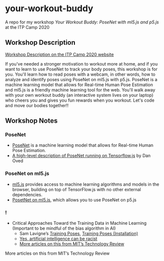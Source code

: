 # your-workout-buddy
A repo for my workshop *Your Workout Buddy: PoseNet with ml5.js and p5.js* at the ITP Camp 2020

## Workshop Description

[Workshop Description on the ITP Camp 2020 website](https://itp.nyu.edu/camp2020/session/109)

If you've needed a stronger motivation to workout more at home, and if you want to learn to use PoseNet to track your body poses, this workshop is for you.
You'll learn how to read poses with a webcam, in other words, how to analyze and identify poses using PoseNet on ml5.js with p5.js. PoseNet is a machine learning model that allows for Real-time Human Pose Estimation and ml5.js is a friendly machine learning tool for the web.
You'll walk away with your own workout buddy (an interactive system lives on your laptop) who cheers you and gives you fun rewards when you workout.
Let's code and move our bodies together!!

## Workshop Notes

### PoseNet
- [PoseNet](https://github.com/tensorflow/tfjs-models/tree/master/posenet) is a machine learning model that allows for Real-time Human Pose Estimation.
- [A high-level description of PoseNet running on Tensorflow.js](https://medium.com/tensorflow/real-time-human-pose-estimation-in-the-browser-with-tensorflow-js-7dd0bc881cd5) by Dan Oved

### PoseNet on ml5.js
- [ml5.js](https://ml5js.org/) provides access to machine learning algorithms and models in the browser, building on top of TensorFlow.js with no other external dependencies.
- [PosetNet on ml5.js](https://learn.ml5js.org/docs/#/reference/posenet), which allows you to use PoseNet on p5.js

### !
- Critical Approaches Toward the Training Data in Machine Learning (Important to be mindful of the bias algorithm in AI)
  - Sam Lavigne’s [Training Poses](https://lav.io/projects/training-poses/), [Training Poses (Installation)](https://lav.io/projects/training-poses-installation/)
  - [Yes, artificial intelligence can be racist](https://www.vox.com/science-and-health/2019/1/23/18194717/alexandria-ocasio-cortez-ai-bias)
  - [More articles on this from MIT’s Technology Review](https://www.dropbox.com/sh/bqr625b6lk3mcww/AABcpZfnoSBRii65suri5kq4a?dl=0)
  

More articles on this from MIT’s Technology Review
